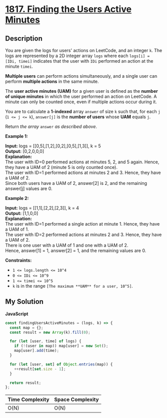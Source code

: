 # [1817. Finding the Users Active Minutes](https://leetcode.com/problems/finding-the-users-active-minutes)

## Description

You are given the logs for users' actions on LeetCode, and an integer `k`. The logs are represented by a 2D integer array `logs` where each `logs[i] = [IDi, timei]` indicates that the user with `IDi` performed an action at the minute `timei`.

**Multiple users** can perform actions simultaneously, and a single user can perform **multiple actions** in the same minute.

The **user active minutes (UAM)** for a given user is defined as the **number of unique minutes** in which the user performed an action on LeetCode. A minute can only be counted once, even if multiple actions occur during it.

You are to calculate a **1-indexed** array `answer` of size `k` such that, for each `j` (`1 <= j <= k`), `answer[j]` is the **number of users** whose **UAM** equals `j`.

Return _the array_ `answer` _as described above_.

**Example 1:**

**Input:** logs = [[0,5],[1,2],[0,2],[0,5],[1,3]], k = 5  
**Output:** [0,2,0,0,0]  
**Explanation:**  
The user with ID=0 performed actions at minutes 5, 2, and 5 again. Hence, they have a UAM of 2 (minute 5 is only counted once).  
The user with ID=1 performed actions at minutes 2 and 3. Hence, they have a UAM of 2.  
Since both users have a UAM of 2, answer[2] is 2, and the remaining answer[j] values are 0.

**Example 2:**

**Input:** logs = [[1,1],[2,2],[2,3]], k = 4  
**Output:** [1,1,0,0]  
**Explanation:**  
The user with ID=1 performed a single action at minute 1. Hence, they have a UAM of 1.  
The user with ID=2 performed actions at minutes 2 and 3. Hence, they have a UAM of 2.  
There is one user with a UAM of 1 and one with a UAM of 2.  
Hence, answer[1] = 1, answer[2] = 1, and the remaining values are 0.

**Constraints:**

- `1 <= logs.length <= 10^4`
- `0 <= IDi <= 10^9`
- `1 <= timei <= 10^5`
- `k` is in the range `[The maximum **UAM** for a user, 10^5]`.

## My Solution

**JavaScript**

```js
const findingUsersActiveMinutes = (logs, k) => {
  const map = {};
  const result = new Array(k).fill(0);

  for (let [user, time] of logs) {
    if (!(user in map)) map[user] = new Set();
    map[user].add(time);
  }

  for (let [user, set] of Object.entries(map)) {
    ++result[set.size - 1];
  }

  return result;
};
```

| Time Complexity | Space Complexity |
| --------------- | ---------------- |
| O(N)            | O(N)             |
